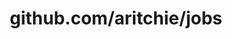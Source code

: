 ---
layout: post
title: github.com/aritchie/jobs
categories: link
tags: [انگلیسی, گیت‌هاب, برنامه‌نویسی]
---